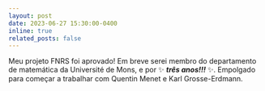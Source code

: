 ```yaml
---
layout: post
date: 2023-06-27 15:30:00-0400
inline: true
related_posts: false
---
```


Meu projeto FNRS foi aprovado! Em breve serei membro do departamento de matemática da Université de Mons, e por :sparkles: <b><i>três anos!!!</i></b> :sparkles:. Empolgado para começar a trabalhar com Quentin Menet e Karl Grosse-Erdmann.
